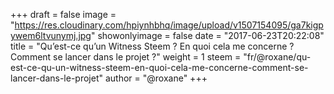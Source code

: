 +++
draft = false
image = "https://res.cloudinary.com/hpiynhbhq/image/upload/v1507154095/ga7kigpywem6ltvunymj.jpg"
showonlyimage = false
date = "2017-06-23T20:22:08"
title = "Qu’est-ce qu’un Witness Steem ? En quoi cela me concerne ? Comment se lancer dans le projet ?"
weight = 1
steem = "fr/@roxane/qu-est-ce-qu-un-witness-steem-en-quoi-cela-me-concerne-comment-se-lancer-dans-le-projet"
author = "@roxane"
+++

<!--more-->

